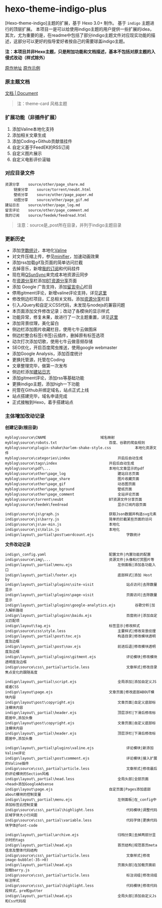 hexo-theme-indigo-plus
================

[Hexo-theme-indigo]主题的扩展，基于 Hexo 3.0+ 制作。 
基于 `indigo` 主题进行的顶层扩展。
本项目一是可以给使用indigo主题的用户提供一些扩展的idea，其次，尤为重要的是，在readme中包括了部分indigo主题文件对应现实功能的描述，这部分可以更好的指导爱好者按自己的需要球盖indigo主题。<br>

**注：本项目并非Hexo主题，只是附加功能和文档描述，基本不包括对原主题的入侵式改动（样式除外）**

[原作地址](https://github.com/yscoder/hexo-theme-indigo)
[原作示例](http://imys.net/)


### 原主题文档

[文档 | Document](https://github.com/yscoder/hexo-theme-indigo/wiki)


> 注：theme-card 风格主题

### 扩展功能（非插件扩展）

1. 添加Valine本地化支持
2. 添加相关文章生成
2. 添加Coding+Github贡献值挂件
3. 自定义基于FeedEK的RSS订阅
4. 自定义图片展示
5. 自定义电影评价滚轴


### 对应目录文件

    资源分享    source/other/page_share.md
        链接分享    source/torrent/neubt.html
        壁纸分享    source/other/page_paper.md
        动图分享    source/other/page_gif.md
    建站日志    source/other/page_log.md
    留言评论    source/other/page_comment.md
    我的订阅    source/feedek/feedread.html

> 注意：source是_post所在目录，并列于indigo主题目录
	
### 更新历史

- 添加[字数统计](https://github.com/willin/hexo-wordcount)，本地化[Valine](https://github.com/xcss/Valine)
- 对文件压缩上传，参见[minifier](https://github.com/chenzhutian/hexo-all-minifier)，加速动画效果
- 添加rss加载gif及页面的简单访问拦截
- 去掉音乐，新增[我的订阅](https://www.whereareyou.site/feedek/feedread.html)和代码挂件
- 现在用[QSunSync](https://github.com/qiniu/qsunsync)来完成本地资源云同步
- 在[资源分享](https://www.whereareyou.site/other/page_share.html)栏添加[BT资源分享](https://www.whereareyou.site/torrent/neubt.html)页面
- 添加 Google 广告支持，添加[留言中心](https://www.whereareyou.site/other/page_comment.html)栏目
- 停用gitment评论，新增valine评论支持，详见[这里](https://www.whereareyou.site/article/2018-4-20%20在站点中添加Valine评论系统并修改评论样式.html)
- 修改侧边栏项目，汇总相关文档，添加[资源分享](https://www.whereareyou.site/other/page_share.html)栏目
- 引入JQuery和自定义CSS代码，未发现与nodejs的兼容问题
- 本页面添加文件修改记录；改动了各模块的显示样式
- 功能异常，修复未果，故进行了一次主题重置，详见[这里](https://www.whereareyou.site/article/2017-12-2%20Hexo%20Install%20and%20Reset.html#主题部分（初始化-重置）)
- 添加背景纹理，美化留白
- 侧边栏添加图片收藏栏目，使用七牛云做图床
- 侧边栏整合标签(书签)云插件，删掉原有标签选项
- 动次打次添加切歌，使用七牛云做音频存储
- SEO优化，开启百度爬虫推送，使用google webmaster
- 添加Google Analysis，添加百度统计
- 更换托管源，托管在Coding
- 文章整理完毕，做第一次发布
- 侧边栏添加[建站日志](https://www.whereareyou.site/other/page_log.html)
- 添加gitment评论，添加rss等基础功能
- 更换indigo主题，添加high一下功能
- 托管在Github并绑定域名，站点正式上线
- 站点搭建完毕，域名申请完成
- 正式接触到Hexo，着手搭建站点





### 主体增加改动记录

**创建记录(根目录)**
```
myblog\source\CNAME							域名映射
myblog\source\robots.txt						百度、谷歌的爬虫规则
myblog\source\plugin-shake\harlem-shake-style.css			本地化资源文件
myblog\source\categories\index						开启后自动生成
myblog\source\tags\index						开启后自动生成
myblog\source\pdf\...							本地化文章显示的pdf
myblog\source\other\page_log						建站日志页面
myblog\source\other\page_share						图片收藏页面
myblog\source\other\page_gif						动态图页面
myblog\source\other\page_bground					壁纸页面
myblog\source\other\page_comment					全站评论页面
myblog\source\torrent\neubt						BT资源文件分享页面
myblog\source\feedek\feedread						显示订阅内容页面

indigo\source\js\graph.js						获取Json数据并构造svg元素
indigo\source\js\barry.js						简单的拦截某些页面的访问
indigo\source\js\av-min.js						本地化
indigo\source\js\Valin.js						本地化
indigo\layout\_partial\post\wordcount.ejs				字数统计		
```


**文件改动记录**

```
indigo\_config.yaml 							配置文件|内置功能的配置
indigo\source\img\...							资源文件|头像和打赏图片等
indigo\layout\_partial\menu.ejs						左侧面板|添加各功能入口
indigo\layout\_partial\footer.ejs					底部样式|添加 Host by
indigo\layout\_partial\plugins\site-visit				站点访问|去除数量显示
indigo\layout\_partial\plugins\page-visit				页面访问|去除数量显示
indigo\layout\_partial\plugins\google-analytics.ejs			谷歌分析|加入解析路径
indigo\layout\_partial\plugins\baidu.ejs				百度统计|添加自定义匹配项
indigo\layout\tag.ejs							标签显示|修改样式
indigo\source\css\style.less						主要样式|修改背景纹理
indigo\layout\_partial\post\toc.ejs					构造目录|修改模块透明度及边框
indigo\layout\_partial\post\nav.ejs					前进后退|修改模块透明度及边框
indigo\layout\_partial\plugins\gitment.ejs				评论模块|修改模块透明度及边框
indigo\source\css\_partial\article.less					文章样式|修改目录焦点变化的跟随高度

indigo\layout\_partial\script.ejs					全局添加|添加自定义JS或者CSS
indigo\layout\page.ejs							文章页面|修改底部ABOUT模块内容
indigo\layout\post\copyright.ejs					文章页面|自定义底部标注模块内容
indigo\layout\_partial\header.ejs					顶层浮栏|下滑后修改标题居中,添加头像
indigo\layout\post\copyright.ejs					文章页面|自定义底部标注模块内容
indigo\layout\_partial\header.ejs					顶层浮栏|下滑后修改标题居中,添加头像

indigo\layout\_partial\plugins\valine.ejs				评论模块|新添加Valine评论
indigo\layout\_partial\post\comment.ejs					评论模块|接入扩展的Valine插件
indigo\source\css\_partial\article.less					文章样式|修改最后的评论模块的Section风格
indigo\layout\_partial\head.less					全局头部|全部页面<head>添加GoogleAdsense
indigo\layout\page.ejs							自定页面|Pages添加底部about模块的控制变量
indigo\layout\_partial\menu.ejs						左侧面板|在_config中添加标签云控制变量
indigo\source\css\_partial\highlight.less				代码模块|调整代码区域字体大小行间距
indigo\source\css\_partial\variable.less				代码字体|更换代码块字体@font-code

indigo\layout\_partial\archive.ejs					归档分类|去掉两部分显示时的tags
indigo\layout\_partial\head.ejs						首页结构|规范首页meta信息及整体代码结构
indigo\source\css\_partial\article.less					文章样式|修改image-bubble(-35->0)
indigo\layout\_partial\head.ejs						页面头部|在加载页面前加载barry.js
indigo\source\css\_partial\article.less					标注词组|修改词组标注样式
indigo\source\css\_partial\highlight.less				代码模块|修改代码段样式，pre和gutter
indigo\layout\_partial\head.ejs						全局头部|添加自定义Js和Css代码段

```



